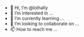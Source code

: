 - 👋 Hi, I’m @lolhally
- 👀 I’m interested in ...
- 🌱 I’m currently learning ...
- 💞️ I’m looking to collaborate on ...
- 📫 How to reach me ...

<!---
lolhally/lolhally is a ✨ special ✨ repository because its `README.md` (this file) appears on your GitHub profile.
You can click the Preview link to take a look at your changes.
--->
